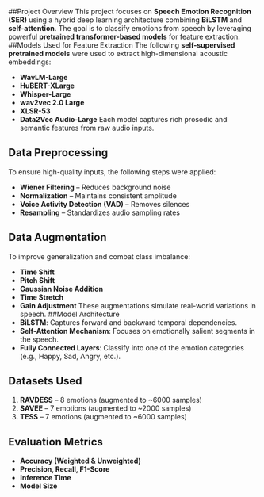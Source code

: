 ##Project Overview
This project focuses on **Speech Emotion Recognition (SER)** using a hybrid deep learning architecture combining **BiLSTM** and **self-attention**. The goal is to classify emotions from speech by leveraging powerful **pretrained transformer-based models** for feature extraction.
##Models Used for Feature Extraction
The following **self-supervised pretrained models** were used to extract high-dimensional acoustic embeddings:
* **WavLM-Large**
* **HuBERT-XLarge**
* **Whisper-Large**
* **wav2vec 2.0 Large**
* **XLSR-53**
* **Data2Vec Audio-Large**
Each model captures rich prosodic and semantic features from raw audio inputs.
## Data Preprocessing
To ensure high-quality inputs, the following steps were applied:
* **Wiener Filtering** – Reduces background noise
* **Normalization** – Maintains consistent amplitude
* **Voice Activity Detection (VAD)** – Removes silences
* **Resampling** – Standardizes audio sampling rates
## Data Augmentation
To improve generalization and combat class imbalance:
* **Time Shift**
* **Pitch Shift**
* **Gaussian Noise Addition**
* **Time Stretch**
* **Gain Adjustment**
These augmentations simulate real-world variations in speech.
##Model Architecture
* **BiLSTM**: Captures forward and backward temporal dependencies.
* **Self-Attention Mechanism**: Focuses on emotionally salient segments in the speech.
* **Fully Connected Layers**: Classify into one of the emotion categories (e.g., Happy, Sad, Angry, etc.).
## Datasets Used
1. **RAVDESS** – 8 emotions (augmented to \~6000 samples)
2. **SAVEE** – 7 emotions (augmented to \~2000 samples)
3. **TESS** – 7 emotions (augmented to \~6000 samples)
## Evaluation Metrics
* **Accuracy (Weighted & Unweighted)**
* **Precision, Recall, F1-Score**
* **Inference Time**
* **Model Size**
